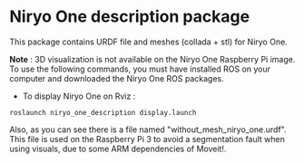 # Niryo One description package

This package contains URDF file and meshes (collada + stl) for Niryo One.

**Note** : 3D visualization is not available on the Niryo One Raspberry Pi image. To use the following commands, you must have installed ROS on your computer and downloaded the Niryo One ROS packages.

* To display Niryo One on Rviz :

```
roslaunch niryo_one_description display.launch
```

Also, as you can see there is a file named "without\_mesh\_niryo\_one.urdf". This file is used on the Raspberry Pi 3 to avoid a segmentation fault when using visuals, due to some ARM dependencies of Moveit!.
